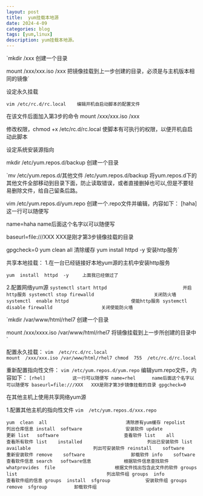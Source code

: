 ```yaml
---
layout: post
title:  yum挂载本地源
date: 2024-4-09
categories: blog
tags: [yum,linux]
description: yum挂载本地源。
---
```


`mkdir   /xxx    创建一个目录

mount  /xxx/xxx.iso   /xxx   把镜像挂载到上一步创建的目录，必须是与主机版本相同的镜像`

设定永久挂载

`vim /etc/rc.d/rc.local    编辑开机自启动脚本的配置文件`

在该文件后面加入第3步的命令 mount  /xxx/xxx.iso   /xxx

修改权限，chmod +x /etc/rc.d/rc.local   使脚本有可执行的权限，以便开机自启动此脚本

设定系统安装源指向

mkdir /etc/yum.repos.d/backup   创建一个目录

`mv /etc/yum.repos.d/其他文件    /etc/yum.repos.d/backup   将yum.repos.d下的其他文件全部移动到目录下面，防止读取错误，或者直接删掉也可以,但是不要轻易删除文件，给自己留条后路。

vim /etc/yum.repos.d/yum.repo  创建一个.repo文件并编辑，内容如下： [haha]          这一行可以随便写

name=haha       name后面这个名字以可以随便写

baseurl=file:///XXX   XXX是刚才第3步镜像挂载的目录

gpgcheck=0
yum clean all   清除缓存
yum install httpd -y   安装http服务`

共享本地挂载：
1.在一台已经链接好本地yum源的主机中安装http服务

`yum  install  httpd  -y     上面我已经做过了`

2.配置网络yum源
`systemctl start httpd                            开启http服务
systemctl stop firewalld                      关闭防火墙
systemctl  enable httpd                       使能http服务
systemctl disable firewalld                  关闭使能防火墙`

`mkdir   /var/www/html/rhel7   创建一个目录

mount /xxx/xxxx.iso  /var/www/html/rhel7    将镜像挂载到上一步所创建的目录中`

配置永久挂载：
`vim  /etc/rc.d/rc.local`\
`mount  /xxx/xxx.iso /var/www/html/rhel7
chmod  755  /etc/rc.d/rc.local`

重新配置指向性文件：
`vim /etc/yum.repos.d/yum.repo`  编辑yum.repo文件，内容如下：
`[rhel]          这一行可以随便写
name=rhel      name后面这个名字以可以随便写
baseurl=file:///XXX   XXX是刚才第3步镜像挂载的目录
gpgcheck=0`

在其他主机上使用共享网络yum源

1.配置其他主机的指向性文件
`vim  /etc/yum.repos.d/xxx.repo`

`yum  clean  all                             清除原有yum缓存
repolist                               列出仓库信息
install  software                安装软件
update                                  更新
list   software                        查看软件
list    all                                   查看所有软件
list    installed                        列出已安装软件
list    available                       列出可安装软件
reinstall    software                重新安装软件
remove    software                 卸载软件
info    software                        查看软件信息
search   software信息            根据软件信息查找软件
whatprovides  file                      根据文件找出包含此文件的软件
groups  list                                 列出软件组
groups  info                               查看软件组的信息
groups  install  sfgroup             安装软件组
groups  remove  sfgroup          卸载软件组`
